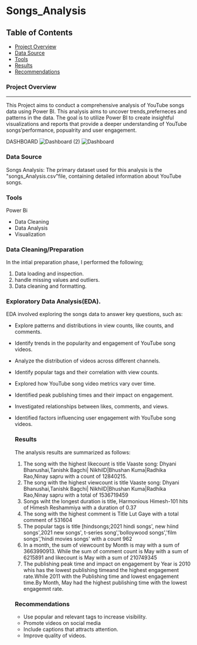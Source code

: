 # Songs_Analysis

## Table of Contents

- [Project Overview](#project-overview)
- [Data Source](#data-source)
- [Tools](#tools)
- [Results](#results)
- [Recommendations](#recommendations)

### Project Overview
---

This Project aims to conduct a comprehensive analysis of YouTube songs data using Power BI. This analysis aims to uncover trends,preferneces and patterns in the data. The goal is to utilize Power BI to create insightful visualizations and reports that provide a deeper understanding of YouTube songs’performance, popualrity and user engagement.

DASHBOARD
![Dashboard (2)](https://github.com/Kamilah8/Songs_Analysis/assets/66366192/667b9c21-3a9f-49d7-bfc7-06c330ca3163)
![Dashboard](https://github.com/Kamilah8/Songs_Analysis/assets/66366192/73281a63-004c-4050-80fc-dea727723f22)

### Data Source

Songs Analysis: The primary dataset used for this analysis is the "songs_Analysis.csv"file, containing detailed information about YouTube songs.

### Tools

Power Bi
- Data Cleaning
- Data Analysis
- Visualization

### Data Cleaning/Preparation

In the intial preparation phase, I performed the following;
1. Data loading and inspection.
2. handle missing values and outliers.
3. Data cleaning and formatting.

### Exploratory Data Analysis(EDA).
EDA involved exploring the songs data to answer key questions, such as:

- Explore patterns and distributions in view counts, like counts, and comments.
- Identify trends in the popularity and engagement of YouTube song videos.
- Analyze the distribution of videos across different channels.
- Identify popular tags and their correlation with view counts.
- Explored how YouTube song video metrics vary over time.
- Identified peak publishing times and their impact on engagement.
- Investigated relationships between likes, comments, and views.
- Identified factors influencing user engagement with YouTube song videos.


  ### Results

  The analysis results are summarized as follows: 
  1. The song with the highest likecount is title Vaaste song: Dhyani Bhanushai,Tanishk Bagchi| NikhilD|Bhushan Kuma|Radhika Rao,Ninay sapru with a count of 12840215.
  2.  The song with the highest viewcount is title Vaaste song: Dhyani Bhanushai,Tanishk Bagchi| NikhilD|Bhushan Kuma|Radhika Rao,Ninay sapru with a total of 1536719459
  3.  Songs wiht the longest duration is title, Harmonious Himesh-101 hits of Himesh Reshammiya with a duration of 0.37
  4.   The song with the highest comment is Title Lut Gaye with a total comment of  531604
  5.   The popular tags is title [hindsongs;2021 hindi songs', new hiind songs',2021 new songs', t-series song','bolloywood songs','film songs','hindi movies songs' with a count 962
  6.   In a month, the sum of viewcount by Month is may with a sum of 3663990913. While the sum of comment count is May with a sum of 6215891 and likecount is May with a sum of 210749345
  7.   The publishing peak time and impact on engagement by Year is 2010 whis has the lowest publishing timeand the highest engagement rate.While 2011 with the Publishing time and lowest engagement time.By Month, May had the highest publishing time with the lowest engagemnt rate.
 
  ### Recommendations
  - Use popular and relevant tags to increase visibility.
  - Promote videos on social media
  - Include captions that attracts attention.
  - Improve quality of videos.

    
    





 
 
